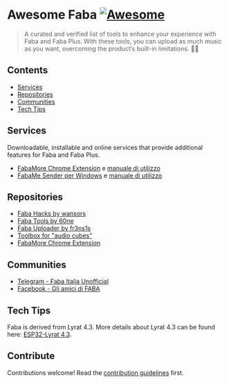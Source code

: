 # Awesome Faba [![Awesome](https://awesome.re/badge.svg)](https://awesome.re)

> A curated and verified list of tools to enhance your experience with Faba and Faba Plus. With these tools, you can upload as much music as you want, overcoming the product’s built-in limitations. 🚀🎶


## Contents

- [Services](#services)
- [Repositories](#repositories)
- [Communities](#communities)
- [Tech Tips](#tech-tips)


## Services

Downloadable, installable and online services that provide additional features for Faba and Faba Plus.

- [FabaMore Chrome Extension](https://chromewebstore.google.com/detail/fabamore-do-more-with-you/lceoahoffijefgjgepcnilmdlmjeeidn) e [manuale di utilizzo](https://mircobabini.dev/fabamore-per-faba-e-faba-plus/)
- [FabaMe Sender per Windows](https://github.com/sapycola/Faba-Raccontastorie---FabaMe-Sender) e [manuale di utilizzo](https://github.com/sapycola/Faba-Raccontastorie---FabaMe-Sender/blob/main/manuale.pdf)

## Repositories

- [Faba Hacks by wansors](https://github.com/wansors/myfaba-hacks)
- [Faba Tools by 60ne](https://github.com/60ne/faba-tools)
- [Faba Uploader by fr3ns1s](https://github.com/fr3ns1s/faba-uploader)
- [Toolbox for "audio cubes"](https://github.com/oyooyo/audiocube)
- [FabaMore Chrome Extension](https://github.com/mircobabini/fabamore-chrome-extension/)

## Communities

- [Telegram - Faba Italia Unofficial](https://t.me/fabaitaliaunofficial)
- [Facebook - Gli amici di FABA](https://www.facebook.com/groups/4094282994005430)

## Tech Tips

Faba is derived from Lyrat 4.3. More details about Lyrat 4.3 can be found here: [ESP32-Lyrat 4.3](https://espressif-docs.readthedocs-hosted.com/projects/esp-adf/en/latest/design-guide/dev-boards/board-esp32-lyrat-v4.3.html).

## Contribute

Contributions welcome! Read the [contribution guidelines](contributing.md) first.

